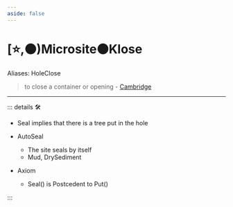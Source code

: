 ```yaml
---
aside: false
---
```

# [⭐,🟠)Microsite🟠<motor>Klose</motor>

Aliases: HoleClose

> to close a container or opening - [Cambridge](https://dictionary.cambridge.org/dictionary/english/seal)

---

<!-- =================================================== -->
<!-- =================================================== -->
<!-- =================================================== -->
<!-- =================================================== -->
<!-- =================================================== -->
::: details 🛠

- Seal implies that there is a tree put in the hole
- AutoSeal
    - The site seals by itself
    - Mud, DrySediment

- Axiom
    - Seal() is Postcedent to Put()

:::
